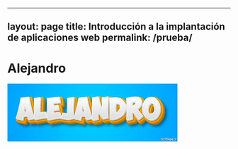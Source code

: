 
---
layout: page
title: Introducción a la implantación de aplicaciones web
permalink: /prueba/
---
# Alejandro
![Alejandro](/assets/images/alejandro.jpeg)
